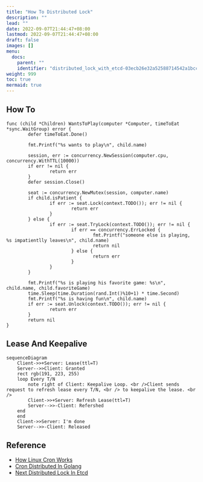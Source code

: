 ```yaml
---
title: "How To Distributed Lock"
description: ""
lead: ""
date: 2022-09-07T21:44:47+08:00
lastmod: 2022-09-07T21:44:47+08:00
draft: false
images: []
menu:
  docs:
    parent: ""
    identifier: "distributed_lock_with_etcd-03ecb26e32a52588714542a1bccc1642"
weight: 999
toc: true
mermaid: true
---
```

## How To
```golang
func (child *Children) WantsToPlay(computer *Computer, timeToEat *sync.WaitGroup) error {
        defer timeToEat.Done()

        fmt.Printf("%s wants to play\n", child.name)

        session, err := concurrency.NewSession(computer.cpu, concurrency.WithTTL(10000))
        if err != nil {
                return err
        }
        defer session.Close()

        seat := concurrency.NewMutex(session, computer.name)
        if child.isPatient {
                if err := seat.Lock(context.TODO()); err != nil {
                        return err
                }
        } else {
                if err := seat.TryLock(context.TODO()); err != nil {
                        if err == concurrency.ErrLocked {
                                fmt.Printf("someone else is playing, %s impatientlly leaves\n", child.name)
                                return nil
                        } else {
                                return err
                        }
                }
        }

        fmt.Printf("%s is playing his favorite game: %s\n", child.name, child.favoriteGame)
        time.Sleep(time.Duration(rand.Int()%10+1) * time.Second)
        fmt.Printf("%s is having fun\n", child.name)
        if err := seat.Unlock(context.TODO()); err != nil {
                return err
        }
        return nil
}
```

## Lease And Keepalive
```mermaid
sequenceDiagram
    Client->>+Server: Lease(ttl=T)
    Server-->>Client: Granted
    rect rgb(191, 223, 255)
    loop Every T/N
        note right of Client: Keepalive Loop. <br />Client sends request to refresh lease every T/N, <br /> to keepalive the lease. <br />
        Client->>+Server: Refresh Lease(ttl=T)
        Server-->>-Client: Refershed
    end
    end
    Client->>Server: I'm done
    Server-->>-Client: Released
```


## Reference
* [How Linux Cron Works](https://stackoverflow.com/questions/3982957/how-does-cron-internally-schedule-jobs)
* [Cron Distributed In Golang](https://github.com/Scalingo/go-etcd-cron)
* [Next Distributed Lock In Etcd](https://programmer.ink/think/implementation-of-etcd-distributed-lock.html)